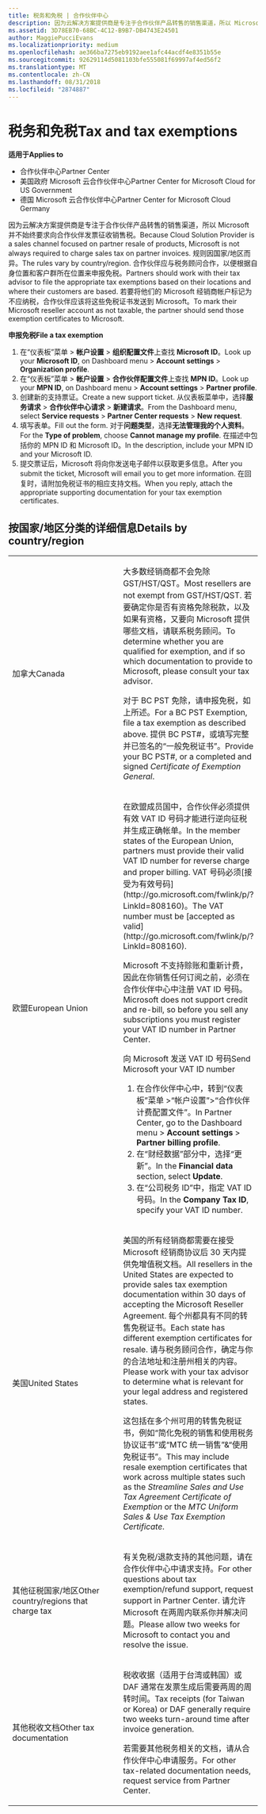 ```yaml
---
title: 税务和免税 | 合作伙伴中心
description: 因为云解决方案提供商是专注于合作伙伴产品转售的销售渠道，所以 Microsoft 并不始终要求向合作伙伴发票征收销售税。
ms.assetid: 3D78EB70-68BC-4C12-B9B7-DB4743E24501
author: MaggiePucciEvans
ms.localizationpriority: medium
ms.openlocfilehash: ae366ba7275eb9192aee1afc44acdf4e8351b55e
ms.sourcegitcommit: 92629114d5081103bfe555081f69997af4ed56f2
ms.translationtype: MT
ms.contentlocale: zh-CN
ms.lasthandoff: 08/31/2018
ms.locfileid: "2874887"
---
```

# <a name="tax-and-tax-exemptions"></a><span data-ttu-id="ad6b6-103">税务和免税</span><span class="sxs-lookup"><span data-stu-id="ad6b6-103">Tax and tax exemptions</span></span>

**<span data-ttu-id="ad6b6-104">适用于</span><span class="sxs-lookup"><span data-stu-id="ad6b6-104">Applies to</span></span>**

-  <span data-ttu-id="ad6b6-105">合作伙伴中心</span><span class="sxs-lookup"><span data-stu-id="ad6b6-105">Partner Center</span></span>
-  <span data-ttu-id="ad6b6-106">美国政府 Microsoft 云合作伙伴中心</span><span class="sxs-lookup"><span data-stu-id="ad6b6-106">Partner Center for Microsoft Cloud for US Government</span></span>
-  <span data-ttu-id="ad6b6-107">德国 Microsoft 云合作伙伴中心</span><span class="sxs-lookup"><span data-stu-id="ad6b6-107">Partner Center for Microsoft Cloud Germany</span></span>

<span data-ttu-id="ad6b6-108">因为云解决方案提供商是专注于合作伙伴产品转售的销售渠道，所以 Microsoft 并不始终要求向合作伙伴发票征收销售税。</span><span class="sxs-lookup"><span data-stu-id="ad6b6-108">Because Cloud Solution Provider is a sales channel focused on partner resale of products, Microsoft is not always required to charge sales tax on partner invoices.</span></span> <span data-ttu-id="ad6b6-109">规则因国家/地区而异。</span><span class="sxs-lookup"><span data-stu-id="ad6b6-109">The rules vary by country/region.</span></span> <span data-ttu-id="ad6b6-110">合作伙伴应与税务顾问合作，以便根据自身位置和客户群所在位置来申报免税。</span><span class="sxs-lookup"><span data-stu-id="ad6b6-110">Partners should work with their tax advisor to file the appropriate tax exemptions based on their locations and where their customers are based.</span></span> <span data-ttu-id="ad6b6-111">若要将他们的 Microsoft 经销商帐户标记为不应纳税，合作伙伴应该将这些免税证书发送到 Microsoft。</span><span class="sxs-lookup"><span data-stu-id="ad6b6-111">To mark their Microsoft reseller account as not taxable, the partner should send those exemption certificates to Microsoft.</span></span>

**<span data-ttu-id="ad6b6-112">申报免税</span><span class="sxs-lookup"><span data-stu-id="ad6b6-112">File a tax exemption</span></span>**

1.  <span data-ttu-id="ad6b6-113">在“仪表板”菜单 &gt; **帐户设置** &gt; **组织配置文件**上查找 **Microsoft ID**。</span><span class="sxs-lookup"><span data-stu-id="ad6b6-113">Look up your **Microsoft ID**, on Dashboard menu &gt; **Account settings** &gt; **Organization profile**.</span></span>
2.  <span data-ttu-id="ad6b6-114">在“仪表板”菜单 &gt; **帐户设置** &gt; **合作伙伴配置文件**上查找 **MPN ID**。</span><span class="sxs-lookup"><span data-stu-id="ad6b6-114">Look up your **MPN ID**, on Dashboard menu &gt; **Account settings** &gt; **Partner profile**.</span></span>
3.  <span data-ttu-id="ad6b6-115">创建新的支持票证。</span><span class="sxs-lookup"><span data-stu-id="ad6b6-115">Create a new support ticket.</span></span> <span data-ttu-id="ad6b6-116">从仪表板菜单中，选择**服务请求** &gt; **合作伙伴中心请求** &gt; **新建请求**。</span><span class="sxs-lookup"><span data-stu-id="ad6b6-116">From the Dashboard menu, select **Service requests** &gt; **Partner Center requests** &gt; **New request**.</span></span>
4.  <span data-ttu-id="ad6b6-117">填写表单。</span><span class="sxs-lookup"><span data-stu-id="ad6b6-117">Fill out the form.</span></span> <span data-ttu-id="ad6b6-118">对于**问题类型**，选择**无法管理我的个人资料**。</span><span class="sxs-lookup"><span data-stu-id="ad6b6-118">For the **Type of problem**, choose **Cannot manage my profile**.</span></span> <span data-ttu-id="ad6b6-119">在描述中包括你的 MPN ID 和 Microsoft ID。</span><span class="sxs-lookup"><span data-stu-id="ad6b6-119">In the description, include your MPN ID and your Microsoft ID.</span></span>
5.  <span data-ttu-id="ad6b6-120">提交票证后，Microsoft 将向你发送电子邮件以获取更多信息。</span><span class="sxs-lookup"><span data-stu-id="ad6b6-120">After you submit the ticket, Microsoft will email you to get more information.</span></span> <span data-ttu-id="ad6b6-121">在回复时，请附加免税证书的相应支持文档。</span><span class="sxs-lookup"><span data-stu-id="ad6b6-121">When you reply, attach the appropriate supporting documentation for your tax exemption certificates.</span></span>

## <a name="details-by-countryregion"></a><span data-ttu-id="ad6b6-122">按国家/地区分类的详细信息</span><span class="sxs-lookup"><span data-stu-id="ad6b6-122">Details by country/region</span></span>


<table>
<colgroup>
<col width="50%" />
<col width="50%" />
</colgroup>
<tbody>
<tr class="odd">
<td><span data-ttu-id="ad6b6-123">加拿大</span><span class="sxs-lookup"><span data-stu-id="ad6b6-123">Canada</span></span></td>
<td><p><span data-ttu-id="ad6b6-124">大多数经销商都不会免除 GST/HST/QST。</span><span class="sxs-lookup"><span data-stu-id="ad6b6-124">Most resellers are not exempt from GST/HST/QST.</span></span> <span data-ttu-id="ad6b6-125">若要确定你是否有资格免除税款，以及如果有资格，又要向 Microsoft 提供哪些文档，请联系税务顾问。</span><span class="sxs-lookup"><span data-stu-id="ad6b6-125">To determine whether you are qualified for exemption, and if so which documentation to provide to Microsoft, please consult your tax advisor.</span></span></p>
<p><span data-ttu-id="ad6b6-126">对于 BC PST 免除，请申报免税，如上所述。</span><span class="sxs-lookup"><span data-stu-id="ad6b6-126">For a BC PST Exemption, file a tax exemption as described above.</span></span> <span data-ttu-id="ad6b6-127">提供 BC PST#，或填写完整并已签名的“一般免税证书”<em></em>。</span><span class="sxs-lookup"><span data-stu-id="ad6b6-127">Provide your BC PST#, or a completed and signed <em>Certificate of Exemption General</em>.</span></span></p></td>
</tr>
<tr class="even">
<td><span data-ttu-id="ad6b6-128">欧盟</span><span class="sxs-lookup"><span data-stu-id="ad6b6-128">European Union</span></span></td>
<td><p><span data-ttu-id="ad6b6-129">在欧盟成员国中，合作伙伴必须提供有效 VAT ID 号码才能进行逆向征税并生成正确帐单。</span><span class="sxs-lookup"><span data-stu-id="ad6b6-129">In the member states of the European Union, partners must provide their valid VAT ID number for reverse charge and proper billing.</span></span> <span data-ttu-id="ad6b6-130">VAT 号码必须[接受为有效号码](http://go.microsoft.com/fwlink/p/?LinkId=808160)。</span><span class="sxs-lookup"><span data-stu-id="ad6b6-130">The VAT number must be [accepted as valid](http://go.microsoft.com/fwlink/p/?LinkId=808160).</span></span></p>
<p><span data-ttu-id="ad6b6-131">Microsoft 不支持赊账和重新计费，因此在你销售任何订阅之前，必须在合作伙伴中心中注册 VAT ID 号码。</span><span class="sxs-lookup"><span data-stu-id="ad6b6-131">Microsoft does not support credit and re-bill, so before you sell any subscriptions you must register your VAT ID number in Partner Center.</span></span></p>
<p><span data-ttu-id="ad6b6-132">向 Microsoft 发送 VAT ID 号码</span><span class="sxs-lookup"><span data-stu-id="ad6b6-132">Send Microsoft your VAT ID number</span></span></strong></p>
<ol>
<li><span data-ttu-id="ad6b6-133">在合作伙伴中心中，转到“仪表板”菜单 &gt;“帐户设置”<strong></strong>&gt;“合作伙伴计费配置文件”<strong></strong>。</span><span class="sxs-lookup"><span data-stu-id="ad6b6-133">In Partner Center, go to the Dashboard menu &gt; <strong>Account settings</strong> &gt; <strong>Partner billing profile</strong>.</span></span></li>
<li><span data-ttu-id="ad6b6-134">在“财经数据”<strong></strong>部分中，选择“更新”<strong></strong>。</span><span class="sxs-lookup"><span data-stu-id="ad6b6-134">In the <strong>Financial data</strong> section, select <strong>Update</strong>.</span></span></li>
<li><span data-ttu-id="ad6b6-135">在“公司税务 ID”<strong></strong>中，指定 VAT ID 号码。</span><span class="sxs-lookup"><span data-stu-id="ad6b6-135">In the <strong>Company Tax ID</strong>, specify your VAT ID number.</span></span></li>
</ol></td>
</tr>
<tr class="odd">
<td><span data-ttu-id="ad6b6-136">美国</span><span class="sxs-lookup"><span data-stu-id="ad6b6-136">United States</span></span></td>
<td><p><span data-ttu-id="ad6b6-137">美国的所有经销商都需要在接受 Microsoft 经销商协议后 30 天内提供免增值税文档。</span><span class="sxs-lookup"><span data-stu-id="ad6b6-137">All resellers in the United States are expected to provide sales tax exemption documentation within 30 days of accepting the Microsoft Reseller Agreement.</span></span> <span data-ttu-id="ad6b6-138">每个州都具有不同的转售免税证书。</span><span class="sxs-lookup"><span data-stu-id="ad6b6-138">Each state has different exemption certificates for resale.</span></span> <span data-ttu-id="ad6b6-139">请与税务顾问合作，确定与你的合法地址和注册州相关的内容。</span><span class="sxs-lookup"><span data-stu-id="ad6b6-139">Please work with your tax advisor to determine what is relevant for your legal address and registered states.</span></span></p>
<p><span data-ttu-id="ad6b6-140">这包括在多个州可用的转售免税证书，例如“简化免税的销售和使用税务协议证书”<em></em>或“MTC 统一销售”&amp;“使用免税证书”<em></em>。</span><span class="sxs-lookup"><span data-stu-id="ad6b6-140">This may include resale exemption certificates that work across multiple states such as the <em>Streamline Sales and Use Tax Agreement Certificate of Exemption</em> or the <em>MTC Uniform Sales &amp; Use Tax Exemption Certificate</em>.</span></span></p></td>
</tr>
<tr class="even">
<td><span data-ttu-id="ad6b6-141">其他征税国家/地区</span><span class="sxs-lookup"><span data-stu-id="ad6b6-141">Other country/regions that charge tax</span></span></td>
<td><p><span data-ttu-id="ad6b6-142">有关免税/退款支持的其他问题，请在合作伙伴中心中请求支持。</span><span class="sxs-lookup"><span data-stu-id="ad6b6-142">For other questions about tax exemption/refund support, request support in Partner Center.</span></span> <span data-ttu-id="ad6b6-143">请允许 Microsoft 在两周内联系你并解决问题。</span><span class="sxs-lookup"><span data-stu-id="ad6b6-143">Please allow two weeks for Microsoft to contact you and resolve the issue.</span></span></p></td>
</tr>
<tr class="odd">
<td><span data-ttu-id="ad6b6-144">其他税收文档</span><span class="sxs-lookup"><span data-stu-id="ad6b6-144">Other tax documentation</span></span></td>
<td><p><span data-ttu-id="ad6b6-145">税收收据（适用于台湾或韩国）或 DAF 通常在发票生成后需要两周的周转时间。</span><span class="sxs-lookup"><span data-stu-id="ad6b6-145">Tax receipts (for Taiwan or Korea) or DAF generally require two weeks turn-around time after invoice generation.</span></span></p>
<p><span data-ttu-id="ad6b6-146">若需要其他税务相关的文档，请从合作伙伴中心申请服务。</span><span class="sxs-lookup"><span data-stu-id="ad6b6-146">For other tax-related documentation needs, request service from Partner Center.</span></span></p></td>
</tr>
</tbody>
</table>

 

 

 



